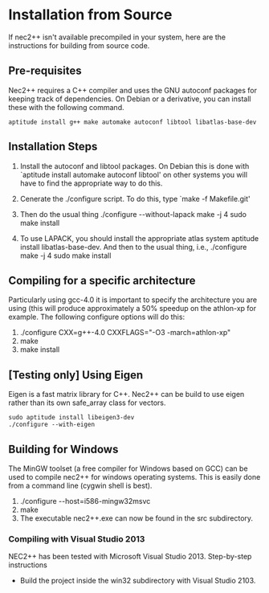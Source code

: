 # Installation from Source

If nec2++ isn't available precompiled in your system, here are the instructions for
building from source code.

## Pre-requisites

Nec2++ requires a C++ compiler and uses the GNU autoconf packages for
keeping track of dependencies. On Debian or a derivative, you can
install these with the following command.

    aptitude install g++ make automake autoconf libtool libatlas-base-dev

## Installation Steps

  1. Install the autoconf and libtool packages.
     On Debian this is done with
    `aptitude install automake autoconf libtool'
     on other systems you will have to find the appropriate way to do this.

  3. Cenerate the ./configure script. To do this, type
    `make -f Makefile.git'

  4. Then do the usual thing
     ./configure --without-lapack
     make -j 4
     sudo make install

  5. To use LAPACK, you should install the appropriate atlas system
     aptitude install libatlas-base-dev. And then to the usual thing, i.e.,
    ./configure 
    make -j 4
    sudo make install

## Compiling for a specific architecture

Particularly using gcc-4.0 it is important to specify the architecture you
are using (this will produce approximately a 50% speedup on the athlon-xp
for example. The following configure options will do this:

  1. ./configure CXX=g++-4.0 CXXFLAGS="-O3 -march=athlon-xp"
  2. make
  3. make install

## [Testing only] Using Eigen

Eigen is a fast matrix library for C++. Nec2++ can be build to use eigen rather than its own safe_array class for vectors.

    sudo aptitude install libeigen3-dev
    ./configure --with-eigen

## Building for Windows

The MinGW toolset (a free compiler for Windows based on GCC) can be used to
compile nec2++ for windows operating systems. This is easily done from a
command line (cygwin shell is best).

  1. ./configure --host=i586-mingw32msvc
  2. make
  3. The executable nec2++.exe can now be found in the src subdirectory.

### Compiling with Visual Studio 2013

NEC2++ has been tested with Microsoft Visual Studio 2013.
Step-by-step instructions

* Build the project inside the win32 subdirectory with Visual Studio 2103.

